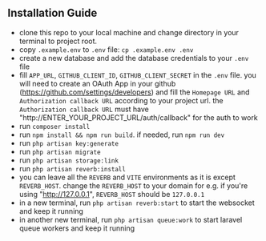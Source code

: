 ## Installation Guide

- clone this repo to your local machine and change directory in your terminal to project root.
- copy `.example.env` to `.env` file: `cp .example.env .env`
- create a new database and add the database credentials to your `.env` file
- fill `APP_URL`, `GITHUB_CLIENT_ID`, `GITHUB_CLIENT_SECRET` in the `.env` file. you will need to create an OAuth App in your github (https://github.com/settings/developers) and fill the `Homepage URL` and `Authorization callback URL` according to your project url. the `Authorization callback URL` must have "http://ENTER_YOUR_PROJECT_URL/auth/callback" for the auth to work
- run `composer install`
- run `npm install && npm run build`. if needed, run `npm run dev`
- run `php artisan key:generate`
- run `php artisan migrate`
- run `php artisan storage:link`
- run `php artisan reverb:install`
- you can leave all the `REVERB` and `VITE` environments as it is except `REVERB_HOST`. change the `REVERB_HOST` to your domain for e.g. if you're using "http://127.0.0.1", `REVERB_HOST` should be `127.0.0.1`
- in a new terminal, run `php artisan reverb:start` to start the websocket and keep it running
- in another new terminal, run `php artisan queue:work` to start laravel queue workers and keep it running

